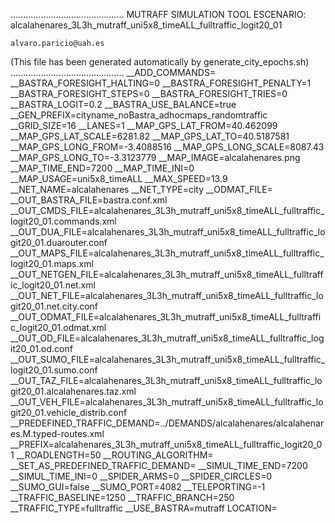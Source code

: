 .............................................
    MUTRAFF SIMULATION TOOL
    ESCENARIO: alcalahenares_3L3h_mutraff_uni5x8_timeALL_fulltraffic_logit20_01

    alvaro.paricio@uah.es
(This file has been generated automatically by generate_city_epochs.sh)
.............................................
__ADD_COMMANDS=
__BASTRA_FORESIGHT_HALTING=0
__BASTRA_FORESIGHT_PENALTY=1
__BASTRA_FORESIGHT_STEPS=0
__BASTRA_FORESIGHT_TRIES=0
__BASTRA_LOGIT=0.2
__BASTRA_USE_BALANCE=true
__GEN_PREFIX=cityname_noBastra_adhocmaps_randomtraffic
__GRID_SIZE=16
__LANES=1
__MAP_GPS_LAT_FROM=40.462099
__MAP_GPS_LAT_SCALE=6281.82
__MAP_GPS_LAT_TO=40.5187581
__MAP_GPS_LONG_FROM=-3.4088516
__MAP_GPS_LONG_SCALE=8087.43
__MAP_GPS_LONG_TO=-3.3123779
__MAP_IMAGE=alcalahenares.png
__MAP_TIME_END=7200
__MAP_TIME_INI=0
__MAP_USAGE=uni5x8_timeALL
__MAX_SPEED=13.9
__NET_NAME=alcalahenares
__NET_TYPE=city
__ODMAT_FILE=
__OUT_BASTRA_FILE=bastra.conf.xml
__OUT_CMDS_FILE=alcalahenares_3L3h_mutraff_uni5x8_timeALL_fulltraffic_logit20_01.commands.xml
__OUT_DUA_FILE=alcalahenares_3L3h_mutraff_uni5x8_timeALL_fulltraffic_logit20_01.duarouter.conf
__OUT_MAPS_FILE=alcalahenares_3L3h_mutraff_uni5x8_timeALL_fulltraffic_logit20_01.maps.xml
__OUT_NETGEN_FILE=alcalahenares_3L3h_mutraff_uni5x8_timeALL_fulltraffic_logit20_01.net.xml
__OUT_NET_FILE=alcalahenares_3L3h_mutraff_uni5x8_timeALL_fulltraffic_logit20_01.net.city.conf
__OUT_ODMAT_FILE=alcalahenares_3L3h_mutraff_uni5x8_timeALL_fulltraffic_logit20_01.odmat.xml
__OUT_OD_FILE=alcalahenares_3L3h_mutraff_uni5x8_timeALL_fulltraffic_logit20_01.od.conf
__OUT_SUMO_FILE=alcalahenares_3L3h_mutraff_uni5x8_timeALL_fulltraffic_logit20_01.sumo.conf
__OUT_TAZ_FILE=alcalahenares_3L3h_mutraff_uni5x8_timeALL_fulltraffic_logit20_01.alcalahenares.taz.xml
__OUT_VEH_FILE=alcalahenares_3L3h_mutraff_uni5x8_timeALL_fulltraffic_logit20_01.vehicle_distrib.conf
__PREDEFINED_TRAFFIC_DEMAND=../DEMANDS/alcalahenares/alcalahenares.M.typed-routes.xml
__PREFIX=alcalahenares_3L3h_mutraff_uni5x8_timeALL_fulltraffic_logit20_01
__ROADLENGTH=50
__ROUTING_ALGORITHM=
__SET_AS_PREDEFINED_TRAFFIC_DEMAND=
__SIMUL_TIME_END=7200
__SIMUL_TIME_INI=0
__SPIDER_ARMS=0
__SPIDER_CIRCLES=0
__SUMO_GUI=false
__SUMO_PORT=4082
__TELEPORTING=-1
__TRAFFIC_BASELINE=1250
__TRAFFIC_BRANCH=250
__TRAFFIC_TYPE=fulltraffic
__USE_BASTRA=mutraff
LOCATION=    <location netOffset="-465343.12,-4479111.07" convBoundary="0.00,0.00,8087.43,6281.82" origBoundary="-3.408842,40.462103,-3.312420,40.518754" projParameter="+proj=utm +zone=30 +ellps=WGS84 +datum=WGS84 +units=m +no_defs"/>
